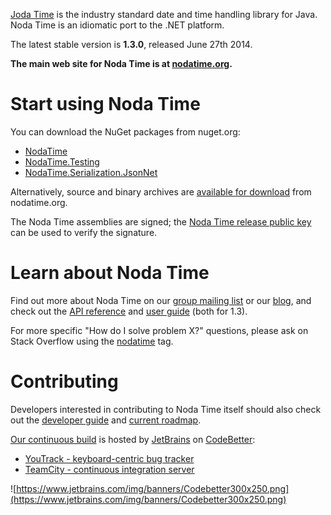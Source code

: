[Joda Time](http://www.joda.org/joda-time) is the industry standard date and time handling library for Java. Noda Time is an idiomatic port to the .NET platform.

The latest stable version is **1.3.0**, released June 27th 2014.

**The main web site for Noda Time is at [nodatime.org](http://nodatime.org).**

# Start using Noda Time #

You can download the NuGet packages from nuget.org:

  * [NodaTime](https://nuget.org/packages/NodaTime)
  * [NodaTime.Testing](https://nuget.org/packages/NodaTime.Testing)
  * [NodaTime.Serialization.JsonNet](https://nuget.org/packages/NodaTime.Serialization.JsonNet)

Alternatively, source and binary archives are [available for download](http://nodatime.org/downloads/) from nodatime.org.

The Noda Time assemblies are signed; the [Noda Time release public key](https://noda-time.googlecode.com/hg/NodaTime%20Release%20Public%20Key.snk) can be used to verify the signature.

# Learn about Noda Time #

Find out more about Noda Time on our [group mailing list](https://groups.google.com/group/noda-time) or our [blog](http://noda-time.blogspot.com), and check out the [API reference](http://nodatime.org/api) and [user guide](http://nodatime.org/userguide) (both for 1.3).

For more specific "How do I solve problem X?" questions, please ask on Stack Overflow using the [nodatime](http://stackoverflow.com/questions/tagged/nodatime) tag.

# Contributing #

Developers interested in contributing to Noda Time itself should also check out the [developer guide](http://nodatime.org/developer) and [current roadmap](http://nodatime.org/developer/roadmap.html).

[Our continuous build](http://teamcity.codebetter.com/project.html?projectId=NodaTime) is hosted by [JetBrains](http://jetbrains.com) on [CodeBetter](http://codebetter.com):

  * [YouTrack - keyboard-centric bug tracker](http://www.jetbrains.com/youtrack)
  * [TeamCity - continuous integration server](http://www.jetbrains.com/teamcity)

![https://www.jetbrains.com/img/banners/Codebetter300x250.png](https://www.jetbrains.com/img/banners/Codebetter300x250.png)